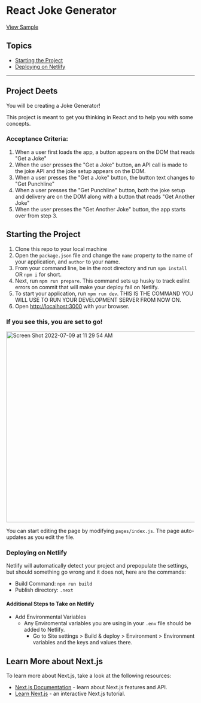 # React Joke Generator

[View Sample](https://ljkbro.csb.app/)

## Topics
- [Starting the Project](#starting-the-project)
- [Deploying on Netlify](#deploying-on-netlify)
___

## Project Deets
You will be creating a Joke Generator!

This project is meant to get you thinking in React and to help you with some concepts.

### Acceptance Criteria:
1. When a user first loads the app, a button appears on the DOM that reads "Get a Joke"
2. When the user presses the "Get a Joke" button, an API call is made to the joke API and the joke setup appears on the DOM.
3. When a user presses the "Get a Joke" button, the button text changes to "Get Punchline"
4. When a user presses the "Get Punchline" button, both the joke setup and delivery are on the DOM along with a button that reads "Get Another Joke"
5. When the user presses the "Get Another Joke" button, the app starts over from step 3.

## Starting the Project
1. Clone this repo to your local machine
2. Open the `package.json` file and change the `name` property to the name of your application, and `author` to  your name.
3. From your command line, be in the root directory and run `npm install` OR `npm i` for short.
4. Next, run `npm run prepare`. This command sets up husky to track eslint errors on commit that will make your deploy fail on Netlify.
5. To start your application, run `npm run dev`. THIS IS THE COMMAND YOU WILL USE TO RUN YOUR DEVELOPMENT SERVER FROM NOW ON.
6. Open [http://localhost:3000](http://localhost:3000) with your browser.

### If you see this, you are set to go!
<img width="510" alt="Screen Shot 2022-07-09 at 11 29 54 AM" src="https://user-images.githubusercontent.com/31781724/178114566-b2a67164-a604-4e10-9430-4c3054e2d8ab.png">

You can start editing the page by modifying `pages/index.js`. The page auto-updates as you edit the file.

### Deploying on Netlify
Netlify will automatically detect your project and prepopulate the settings, but should something go wrong and it does not, here are the commands:

- Build Command: `npm run build`
- Publish directory: `.next`

#### Additional Steps to Take on Netlify
- Add Environmental Variables
    - Any Enviromental variables you are using in your `.env` file should be added to Netlify. 
        - Go to Site settings > Build & deploy > Environment > Environment variables and the keys and values there.
        
## Learn More about Next.js
To learn more about Next.js, take a look at the following resources:

- [Next.js Documentation](https://nextjs.org/docs) - learn about Next.js features and API.
- [Learn Next.js](https://nextjs.org/learn) - an interactive Next.js tutorial.
